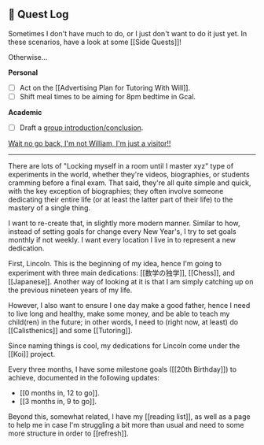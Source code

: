 ## 📜 Quest Log

Sometimes I don't have much to do, or I just don't want to do it just yet. In these scenarios, have a look at some [[Side Quests]]!

Otherwise...

**Personal**
- [ ] Act on the [[Advertising Plan for Tutoring With Will]].
- [ ] Shift meal times to be aiming for 8pm bedtime in Gcal.

**Academic**
- [ ] Draft a [group introduction/conclusion](https://universityoflincoln-my.sharepoint.com/personal/27378661_students_lincoln_ac_uk/_layouts/15/doc.aspx?sourcedoc={ab8b4073-8bb9-4431-aac5-a689a4ebf4b4}&action=edit).

[Wait no go back, I'm not William, I'm just a visitor!!](index.md)

___

There are lots of "Locking myself in a room until I master xyz" type of experiments in the world, whether they're videos, biographies, or students cramming before a final exam. That said, they're all quite simple and quick, with the key exception of biographies; they often involve someone dedicating their entire life (or at least the latter part of their life) to the mastery of a single thing.

I want to re-create that, in slightly more modern manner. Similar to how, instead of setting goals for change every New Year's, I try to set goals monthly if not weekly. I want every location I live in to represent a new dedication.

First, Lincoln. This is the beginning of my idea, hence I'm going to experiment with three main dedications: [[数学の独学]], [[Chess]], and [[Japanese]]. Another way of looking at it is that I am simply catching up on the previous nineteen years of my life.

However, I also want to ensure I one day make a good father, hence I need to live long and healthy, make some money, and be able to teach my child(ren) in the future; in other words, I need to (right now, at least) do [[Calisthenics]] and some [[Tutoring]].

Since naming things is cool, my dedications for Lincoln come under the [[Koi]] project.

Every three months, I have some milestone goals ([[20th Birthday]]) to achieve, documented in the following updates:

- [[0 months in, 12 to go]].
- [[3 months in, 9 to go]].

Beyond this, somewhat related, I have my [[reading list]], as well as a page to help me in case I'm struggling a bit more than usual and need to some more structure in order to [[refresh]].